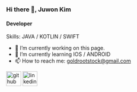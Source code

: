 ### Hi there 👋, Juwon Kim
#### Developer

Skills: JAVA / KOTLIN / SWIFT 

- 🔭 I’m currently working on this page. 
- 🌱 I’m currently learning IOS / ANDROID 
- 📫 How to reach me: goldrootstock@gmail.com 


[<img src='https://cdn.jsdelivr.net/npm/simple-icons@3.0.1/icons/github.svg' alt='github' height='40'>](https://github.com/goldrootstock)  [<img src='https://cdn.jsdelivr.net/npm/simple-icons@3.0.1/icons/linkedin.svg' alt='linkedin' height='40'>](https://www.linkedin.com/in/www.linkedin.com/in/juwonkim90/)  






